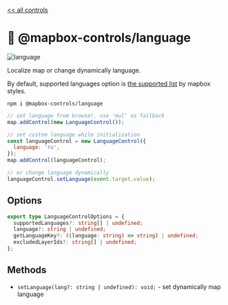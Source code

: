 [<< all controls](/README.md)

# 📖 @mapbox-controls/language

![language](https://github.com/korywka/mapbox-controls/assets/988471/b2984a79-73f0-43e2-96b3-782b4b9970dc)

Localize map or change dynamically language.

By default, supported languages option is [the supported list](https://docs.mapbox.com/data/tilesets/reference/mapbox-streets-v8/#common-fields) by mapbox styles.

```
npm i @mapbox-controls/language
```

```js
// set language from browser, use 'mul' as fallback
map.addControl(new LanguageControl());

// set custom language while initialization
const languageControl = new LanguageControl({
  language: 'ru',
});
map.addControl(languageControl);

// or change language dynamically
languageControl.setLanguage(event.target.value);
```

## Options

```ts
export type LanguageControlOptions = {
  supportedLanguages?: string[] | undefined;
  language?: string | undefined;
  getLanguageKey?: ((language: string) => string) | undefined;
  excludedLayerIds?: string[] | undefined;
};
```

## Methods

- `setLanguage(lang?: string | undefined): void;` - set dynamically map language
